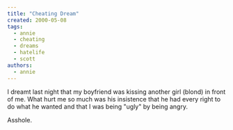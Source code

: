 ```yaml
---
title: "Cheating Dream"
created: 2000-05-08
tags: 
  - annie
  - cheating
  - dreams
  - hatelife
  - scott
authors: 
  - annie
---
```


I dreamt last night that my boyfriend was kissing another girl (blond) in front of me. What hurt me so much was his insistence that he had every right to do what he wanted and that I was being "ugly" by being angry.

Asshole.
